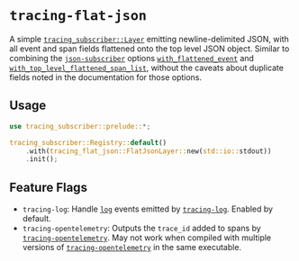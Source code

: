 # `tracing-flat-json`

A simple [`tracing_subscriber::Layer`] emitting newline-delimited JSON, with
all event and span fields flattened onto the top level JSON object. Similar
to combining the [`json-subscriber`] options [`with_flattened_event`] and
[`with_top_level_flattened_span_list`], without the caveats about duplicate
fields noted in the documentation for those options.

[`tracing_subscriber::Layer`]: https://docs.rs/tracing-subscriber/0.3.20/tracing_subscriber/layer/trait.Layer.html
[`json-subscriber`]: https://crates.io/crates/json-subscriber
[`with_flattened_event`]: https://docs.rs/json-subscriber/0.2.6/json_subscriber/struct.JsonLayer.html#method.with_flattened_event
[`with_top_level_flattened_span_list`]: https://docs.rs/json-subscriber/0.2.6/json_subscriber/struct.JsonLayer.html#method.with_top_level_flattened_span_list

## Usage

```rust
use tracing_subscriber::prelude::*;

tracing_subscriber::Registry::default()
    .with(tracing_flat_json::FlatJsonLayer::new(std::io::stdout))
    .init();
```

## Feature Flags

- `tracing-log`: Handle [`log`] events emitted by [`tracing-log`]. Enabled
  by default.
- `tracing-opentelemetry`: Outputs the `trace_id` added to spans by
  [`tracing-opentelemetry`]. May not work when compiled with multiple
  versions of [`tracing-opentelemetry`] in the same executable.

[`log`]: https://crates.io/crates/log
[`tracing-log`]: https://crates.io/crates/tracing-log
[`tracing-opentelemetry`]: https://crates.io/crates/tracing-opentelemetry
